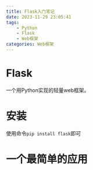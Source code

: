 ```yaml
---
title: Flask入门笔记
date: 2023-11-29 23:05:41
tags: 
    - Python
    - Flask
    - Web框架
categories: Web框架
---
```


# Flask
一个用Python实现的轻量web框架。

# 安装
使用命令`pip install flask`即可

# 一个最简单的应用
